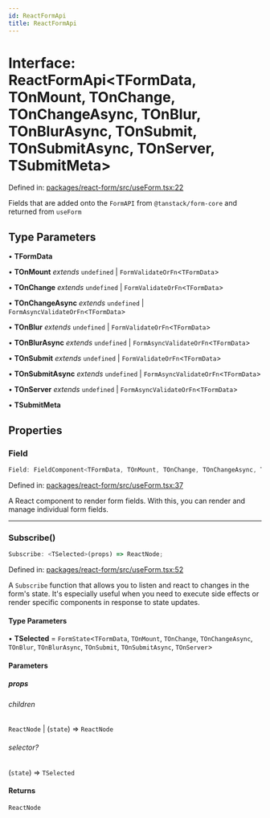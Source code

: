 ```yaml
---
id: ReactFormApi
title: ReactFormApi
---
```


<!-- DO NOT EDIT: this page is autogenerated from the type comments -->

# Interface: ReactFormApi\<TFormData, TOnMount, TOnChange, TOnChangeAsync, TOnBlur, TOnBlurAsync, TOnSubmit, TOnSubmitAsync, TOnServer, TSubmitMeta\>

Defined in: [packages/react-form/src/useForm.tsx:22](https://github.com/TanStack/form/blob/main/packages/react-form/src/useForm.tsx#L22)

Fields that are added onto the `FormAPI` from `@tanstack/form-core` and returned from `useForm`

## Type Parameters

• **TFormData**

• **TOnMount** *extends* `undefined` \| `FormValidateOrFn`\<`TFormData`\>

• **TOnChange** *extends* `undefined` \| `FormValidateOrFn`\<`TFormData`\>

• **TOnChangeAsync** *extends* `undefined` \| `FormAsyncValidateOrFn`\<`TFormData`\>

• **TOnBlur** *extends* `undefined` \| `FormValidateOrFn`\<`TFormData`\>

• **TOnBlurAsync** *extends* `undefined` \| `FormAsyncValidateOrFn`\<`TFormData`\>

• **TOnSubmit** *extends* `undefined` \| `FormValidateOrFn`\<`TFormData`\>

• **TOnSubmitAsync** *extends* `undefined` \| `FormAsyncValidateOrFn`\<`TFormData`\>

• **TOnServer** *extends* `undefined` \| `FormAsyncValidateOrFn`\<`TFormData`\>

• **TSubmitMeta**

## Properties

### Field

```ts
Field: FieldComponent<TFormData, TOnMount, TOnChange, TOnChangeAsync, TOnBlur, TOnBlurAsync, TOnSubmit, TOnSubmitAsync, TOnServer, TSubmitMeta>;
```

Defined in: [packages/react-form/src/useForm.tsx:37](https://github.com/TanStack/form/blob/main/packages/react-form/src/useForm.tsx#L37)

A React component to render form fields. With this, you can render and manage individual form fields.

***

### Subscribe()

```ts
Subscribe: <TSelected>(props) => ReactNode;
```

Defined in: [packages/react-form/src/useForm.tsx:52](https://github.com/TanStack/form/blob/main/packages/react-form/src/useForm.tsx#L52)

A `Subscribe` function that allows you to listen and react to changes in the form's state. It's especially useful when you need to execute side effects or render specific components in response to state updates.

#### Type Parameters

• **TSelected** = `FormState`\<`TFormData`, `TOnMount`, `TOnChange`, `TOnChangeAsync`, `TOnBlur`, `TOnBlurAsync`, `TOnSubmit`, `TOnSubmitAsync`, `TOnServer`\>

#### Parameters

##### props

###### children

`ReactNode` \| (`state`) => `ReactNode`

###### selector?

(`state`) => `TSelected`

#### Returns

`ReactNode`
